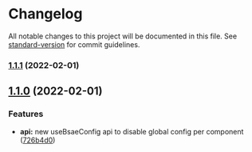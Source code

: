 # Changelog

All notable changes to this project will be documented in this file. See [standard-version](https://github.com/conventional-changelog/standard-version) for commit guidelines.

### [1.1.1](https://github.com/wai-lin/forma-js/compare/v1.0.5...v1.1.1) (2022-02-01)

## [1.1.0](https://github.com/wai-lin/forma-js/compare/v1.0.3...v1.1.0) (2022-02-01)


### Features

* **api:** new useBsaeConfig api to disable global config per component ([726b4d0](https://github.com/wai-lin/forma-js/commit/726b4d0a44d9d7d08aaa34df9d0e3c71ea8e9acc))
